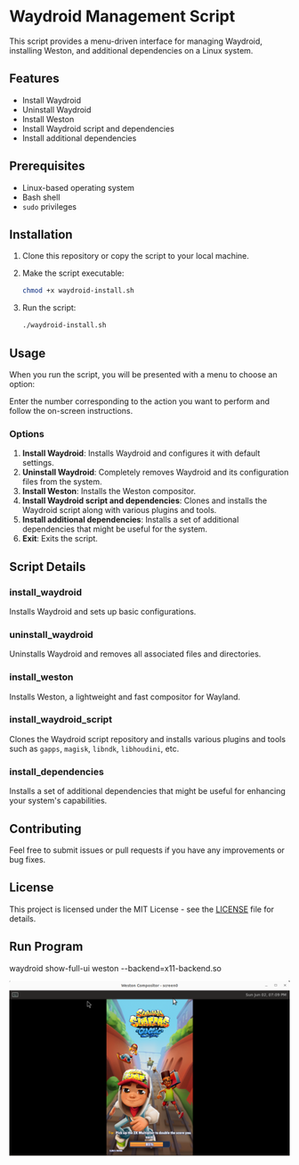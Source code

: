 # Waydroid Management Script

This script provides a menu-driven interface for managing Waydroid, installing Weston, and additional dependencies on a Linux system. 

## Features

- Install Waydroid
- Uninstall Waydroid
- Install Weston
- Install Waydroid script and dependencies
- Install additional dependencies

## Prerequisites

- Linux-based operating system
- Bash shell
- `sudo` privileges

## Installation

1. Clone this repository or copy the script to your local machine.

2. Make the script executable:
    ```bash
    chmod +x waydroid-install.sh
    ```

3. Run the script:
    ```bash
    ./waydroid-install.sh
    ```

## Usage

When you run the script, you will be presented with a menu to choose an option:

Enter the number corresponding to the action you want to perform and follow the on-screen instructions.

### Options

1. **Install Waydroid**: Installs Waydroid and configures it with default settings.
2. **Uninstall Waydroid**: Completely removes Waydroid and its configuration files from the system.
3. **Install Weston**: Installs the Weston compositor.
4. **Install Waydroid script and dependencies**: Clones and installs the Waydroid script along with various plugins and tools.
5. **Install additional dependencies**: Installs a set of additional dependencies that might be useful for the system.
6. **Exit**: Exits the script.

## Script Details

### install_waydroid

Installs Waydroid and sets up basic configurations.

### uninstall_waydroid

Uninstalls Waydroid and removes all associated files and directories.

### install_weston

Installs Weston, a lightweight and fast compositor for Wayland.

### install_waydroid_script

Clones the Waydroid script repository and installs various plugins and tools such as `gapps`, `magisk`, `libndk`, `libhoudini`, etc.

### install_dependencies

Installs a set of additional dependencies that might be useful for enhancing your system's capabilities.

## Contributing

Feel free to submit issues or pull requests if you have any improvements or bug fixes.

## License

This project is licensed under the MIT License - see the [LICENSE](LICENSE) file for details.

## Run Program
waydroid show-full-ui
weston --backend=x11-backend.so

![game-test](game-test.png)